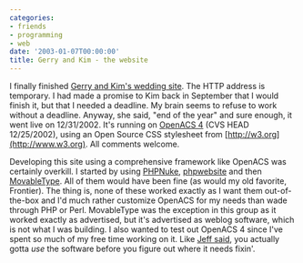 ```yaml
---
categories:
- friends
- programming
- web
date: '2003-01-07T00:00:00'
title: Gerry and Kim - the website
---
```



I finally finished [Gerry and Kim's wedding site](http://cherayil.kurup.org). The HTTP address is temporary. I had
made a promise to Kim back in September that I would finish it, but
that I needed a deadline. My brain seems to refuse to work without a
deadline. Anyway, she said, "end of the year" and sure enough, it went
live on 12/31/2002. It's running on [OpenACS 4](http://openacs.org)
(CVS HEAD 12/25/2002), using an Open Source CSS stylesheet from
[http://w3.org](http://www.w3.org). All comments welcome.

Developing this site using a comprehensive framework like OpenACS was
certainly overkill. I started by using
[PHPNuke](http://www.phpnuke.org/),
[phpwebsite](http://phpwebsite.appstate.edu/) and then
[MovableType](http://www.movabletype.org/). All of them would have
been fine (as would my old favorite, Frontier). The thing is, none of
these worked exactly as I want them out-of-the-box and I'd much rather
customize OpenACS for my needs than wade through PHP or
Perl. MovableType was the exception in this group as it worked exactly
as advertised, but it's advertised as weblog software, which is not
what I was building. I also wanted to test out OpenACS 4 since I've
spent so much of my free time working on it. Like [Jeff said](http://xarg.net/blog/one-entry?entry%5fid=19296), you actually
gotta _use_ the software before you figure out where it needs fixin'.

